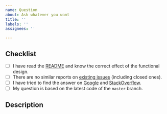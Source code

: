 ```yaml
---
name: Question
about: Ask whatever you want
title: ''
labels: ''
assignees: ''

---
```


<!-- NOTE: Please maintain all sections, otherwise the issue will be automatically closed :) -->

## Checklist

<!-- Please complete the following list of tasks, and then check it by changing the "[ ]" to "[x]" -->

- [ ] I have read the [README](https://github.com/brootware/kali-up/blob/master/README.md) and know the correct effect of the functional design.
- [ ] There are no similar reports on [existing issues](https://github.com/brootware/kali-up/issues?q=is%3Aissue) (including closed ones).
- [ ] I have tried to find the answer on [Google](https://google.com/) and [StackOverflow](https://stackoverflow.com/).
- [ ] My question is based on the latest code of the `master` branch.

## Description

<!-- Please describe your question in detail. -->
